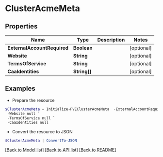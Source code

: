# ClusterAcmeMeta
## Properties

Name | Type | Description | Notes
------------ | ------------- | ------------- | -------------
**ExternalAccountRequired** | **Boolean** |  | [optional] 
**Website** | **String** |  | [optional] 
**TermsOfService** | **String** |  | [optional] 
**CaaIdentities** | **String[]** |  | [optional] 

## Examples

- Prepare the resource
```powershell
$ClusterAcmeMeta = Initialize-PVEClusterAcmeMeta  -ExternalAccountRequired null `
 -Website null `
 -TermsOfService null `
 -CaaIdentities null
```

- Convert the resource to JSON
```powershell
$ClusterAcmeMeta | ConvertTo-JSON
```

[[Back to Model list]](../README.md#documentation-for-models) [[Back to API list]](../README.md#documentation-for-api-endpoints) [[Back to README]](../README.md)

